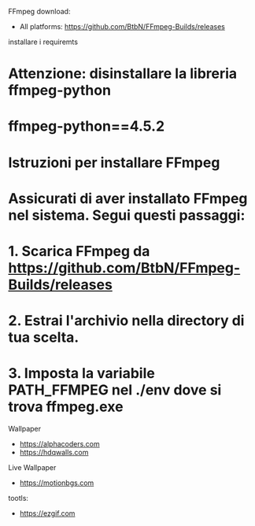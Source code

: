FFmpeg download:
- All platforms: https://github.com/BtbN/FFmpeg-Builds/releases



installare i requiremts 


# Attenzione: disinstallare la libreria ffmpeg-python
# ffmpeg-python==4.5.2

# Istruzioni per installare FFmpeg
# Assicurati di aver installato FFmpeg nel sistema. Segui questi passaggi:

# 1. Scarica FFmpeg da  https://github.com/BtbN/FFmpeg-Builds/releases
# 2. Estrai l'archivio nella directory di tua scelta.
# 3. Imposta la variabile PATH_FFMPEG nel ./env  dove si trova ffmpeg.exe




Wallpaper 
- https://alphacoders.com
- https://hdqwalls.com


Live Wallpaper
- https://motionbgs.com

tootls:
- https://ezgif.com

